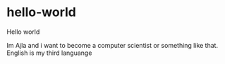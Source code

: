 # hello-world

Hello world

Im Ajla and i want to become a computer scientist or something like that.
English is my third languange

